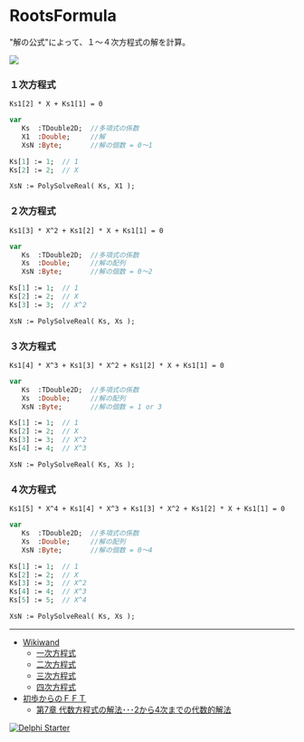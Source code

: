 ﻿# RootsFormula
"解の公式"によって、１～４次方程式の解を計算。

![](https://github.com/LUXOPHIA/SolveFormula/raw/master/--------/_SCREENSHOT/SolveFormula.png)

### １次方程式
```
Ks1[2] * X + Ks1[1] = 0
```
```Pascal
var
   Ks  :TDouble2D;  //多項式の係数
   X1  :Double;     //解
   XsN :Byte;       //解の個数 = 0～1

Ks[1] := 1;  // 1
Ks[2] := 2;  // X

XsN := PolySolveReal( Ks, X1 );
```
### ２次方程式
```
Ks1[3] * X^2 + Ks1[2] * X + Ks1[1] = 0
```
```Pascal
var
   Ks  :TDouble2D;  //多項式の係数
   Xs  :Double;     //解の配列
   XsN :Byte;       //解の個数 = 0～2

Ks[1] := 1;  // 1
Ks[2] := 2;  // X
Ks[3] := 3;  // X^2

XsN := PolySolveReal( Ks, Xs );
```
### ３次方程式
```
Ks1[4] * X^3 + Ks1[3] * X^2 + Ks1[2] * X + Ks1[1] = 0
```
```Pascal
var
   Ks  :TDouble2D;  //多項式の係数
   Xs  :Double;     //解の配列
   XsN :Byte;       //解の個数 = 1 or 3

Ks[1] := 1;  // 1
Ks[2] := 2;  // X
Ks[3] := 3;  // X^2
Ks[4] := 4;  // X^3

XsN := PolySolveReal( Ks, Xs );
```
### ４次方程式
```
Ks1[5] * X^4 + Ks1[4] * X^3 + Ks1[3] * X^2 + Ks1[2] * X + Ks1[1] = 0
```
```Pascal
var
   Ks  :TDouble2D;  //多項式の係数
   Xs  :Double;     //解の配列
   XsN :Byte;       //解の個数 = 0～4

Ks[1] := 1;  // 1
Ks[2] := 2;  // X
Ks[3] := 3;  // X^2
Ks[4] := 4;  // X^3
Ks[5] := 5;  // X^4

XsN := PolySolveReal( Ks, Xs );
```

----
* [Wikiwand](https://www.wikiwand.com/)
    * [一次方程式](https://www.wikiwand.com/ja/%E4%B8%80%E6%AC%A1%E6%96%B9%E7%A8%8B%E5%BC%8F)
    * [二次方程式](https://www.wikiwand.com/ja/%E4%BA%8C%E6%AC%A1%E6%96%B9%E7%A8%8B%E5%BC%8F)
    * [三次方程式](https://www.wikiwand.com/ja/%E4%B8%89%E6%AC%A1%E6%96%B9%E7%A8%8B%E5%BC%8F)
    * [四次方程式](https://www.wikiwand.com/ja/%E5%9B%9B%E6%AC%A1%E6%96%B9%E7%A8%8B%E5%BC%8F)
* [初歩からのＦＦＴ](http://na-inet.jp/fft/)
    * [第7章 代数方程式の解法･･･2から4次までの代数的解法](http://na-inet.jp/fft/chap07.pdf)

[![Delphi Starter](http://img.en25.com/EloquaImages/clients/Embarcadero/%7B063f1eec-64a6-4c19-840f-9b59d407c914%7D_dx-starter-bn159.png)](https://www.embarcadero.com/jp/products/delphi/starter)